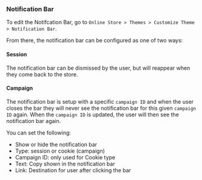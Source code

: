 ### Notification Bar

To edit the Notifcation Bar, go to `Online Store > Themes > Customize Theme > Notification Bar`.

From there, the notification bar can be configured as one of two ways:

#### Session

The notification bar can be dismissed by the user, but will reappear when they come back to the store.

#### Campaign

The notification bar is setup with a specific `campaign ID` and when the user closes the bar they will never see the notification bar for this given `campaign ID` again. When the `campaign ID` is updated, the user will then see the notification bar again.

You can set the following:
+ Show or hide the notification bar
+ Type: session or cookie (campaign)
+ Campaign ID: only used for Cookie type
+ Text: Copy shown in the notification bar
+ Link: Destination for user after clicking the bar
